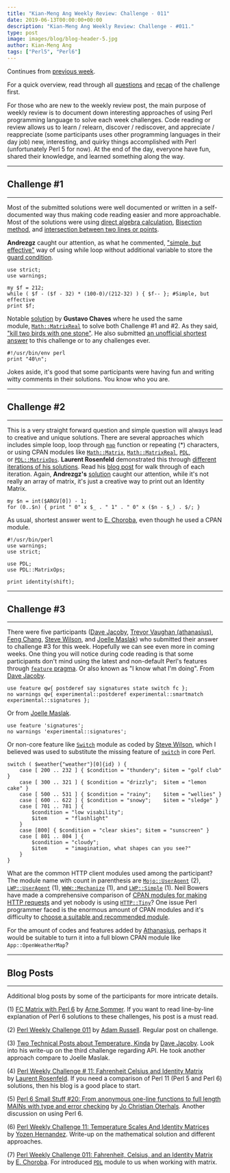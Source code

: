 ```yaml
---
title: "Kian-Meng Ang Weekly Review: Challenge - 011"
date: 2019-06-13T00:00:00+00:00
description: "Kian-Meng Ang Weekly Review: Challenge - #011."
type: post
image: images/blog/blog-header-5.jpg
author: Kian-Meng Ang
tags: ["Perl5", "Perl6"]
---
```


Continues from [previous week](/blog/review-challenge-011).

For a quick overview, read through all [questions](/blog/perl-weekly-challenge-011/) and [recap](/blog/recap-challenge-011/) of the challenge first.

For those who are new to the weekly review post, the main purpose of weekly review is to document down interesting approaches of using Perl programming language to solve each week challenges. Code reading or review allows us to learn / relearn, discover / rediscover, and appreciate / reappreciate (some participants uses other programming languages in their day job) new, interesting, and quirky things accomplished with Perl (unfortunately Perl 5 for now). At the end of the day, everyone have fun, shared their knowledge, and learned something along the way.

***

## Challenge #1

***
Most of the submitted solutions were well documented or written in a self-documented way thus making code reading easier and more approachable. Most of the solutions were using [direct algebra calculation](https://www.mathsisfun.com/temperature-conversion.html), [Bisection method](https://en.wikipedia.org/wiki/Bisection_method), and [intersection between two lines or points](https://www.mathopenref.com/coordintersection.html).

**Andrezgz** caught our attention, as what he commented, ["simple, but effective"](https://github.com/manwar/perlweeklychallenge-club/blob/master/challenge-011/andrezgz/perl5/ch-1.pl) way of using while loop without additional variable to store the [guard condition](https://en.wikipedia.org/wiki/Guard_(computer_science)).

    use strict;
    use warnings;

    my $f = 212;
    while ( $f - ($f - 32) * (100-0)/(212-32) ) { $f-- }; #Simple, but effective
    print $f;

Notable [solution](https://github.com/manwar/perlweeklychallenge-club/blob/master/challenge-011/gustavo-chaves/perl5/ch-1.pl) by **Gustavo Chaves** where he used the same module, [`Math::MatrixReal`](https://metacpan.org/pod/Math::MatrixReal) to solve both Challenge #1 and #2\. As they said, ["kill two birds with one stone"](https://dictionary.cambridge.org/dictionary/english/kill-two-birds-with-one-stone). He also submitted [an unofficial shortest answer](https://github.com/manwar/perlweeklychallenge-club/tree/master/challenge-011/gustavo-chaves/perl5) to this challenge or to any challenges ever.

    #!/usr/bin/env perl
    print "40\n";

Jokes aside, it's good that some participants were having fun and writing witty comments in their solutions. You know who you are.

***

## Challenge #2

***

This is a very straight forward question and simple question will always lead to creative and unique solutions. There are several approaches which includes simple loop, loop through [`map`](https://perldoc.perl.org/functions/map.html) function or repeating (*) characters, or using CPAN modules like [`Math::Matrix`](https://metacpan.org/pod/Math::Matrix), [`Math::MatrixReal`](https://metacpan.org/pod/Math::MatrixReal), [`PDL`](https://metacpan.org/pod/PDL), or [`PDL::MatrixOps`](https://metacpan.org/pod/PDL::MatrixOps). **Laurent Rosenfeld** demonstrated this through [different iterations of his solutions](https://github.com/manwar/perlweeklychallenge-club/tree/master/challenge-011/laurent-rosenfeld/perl5). Read his [blog post](http://blogs.perl.org/users/laurent_r/2019/06/perl-weekly-challenge-11-fahrenheit-celsius-and-identity-matrix.html) for walk through of each iteration. Again, **Andrezgz's** [solution](https://github.com/manwar/perlweeklychallenge-club/blob/master/challenge-011/andrezgz/perl5/ch-2.pl) caught our attention, while it's not really an array of matrix, it's just a creative way to print out an Identity Matrix.

    my $n = int($ARGV[0]) - 1;
    for (0..$n) { print " 0" x $_ . " 1" . " 0" x ($n - $_) . $/; }

As usual, shortest answer went to [E. Choroba](https://github.com/manwar/perlweeklychallenge-club/blob/master/challenge-011/e-choroba/perl5/ch-2.pl), even though he used a CPAN module.

    #!/usr/bin/perl
    use warnings;
    use strict;

    use PDL;
    use PDL::MatrixOps;

    print identity(shift);

***

## Challenge #3

***

There were five participants ([Dave Jacoby](https://github.com/manwar/perlweeklychallenge-club/blob/master/challenge-011/dave-jacoby/perl5/ch-3.pl), [Trevor Vaughan (athanasius)](https://github.com/manwar/perlweeklychallenge-club/blob/master/challenge-011/athanasius/perl5/ch-3.pl), [Feng Chang](https://github.com/manwar/perlweeklychallenge-club/blob/master/challenge-011/feng-chang/perl5/ch-3.pl), [Steve Wilson](https://github.com/manwar/perlweeklychallenge-club/blob/master/challenge-011/steven-wilson/perl5/ch-3.pl), and [Joelle Maslak](https://github.com/manwar/perlweeklychallenge-club/blob/master/challenge-011/joelle-maslak/perl5/ch-3.pl)) who submitted their answer to challenge #3 for this week. Hopefully we can see even more in coming weeks. One thing you will notice during code reading is that some participants don't mind using the latest and non-default Perl's features through [`feature` pragma](https://perldoc.perl.org/feature.html). Or also known as "I know what I'm doing". From [Dave Jacoby](https://github.com/manwar/perlweeklychallenge-club/blob/master/challenge-011/dave-jacoby/perl5/ch-3.pl).

    use feature qw{ postderef say signatures state switch fc };
    no warnings qw{ experimental::postderef experimental::smartmatch experimental::signatures };

Or from [Joelle Maslak](https://github.com/manwar/perlweeklychallenge-club/blob/master/challenge-011/joelle-maslak/perl5/ch-3.pl).

    use feature 'signatures';
    no warnings 'experimental::signatures';

Or non-core feature like [`Switch`](https://metacpan.org/pod/Switch) module as coded by [Steve Wilson](https://github.com/manwar/perlweeklychallenge-club/blob/master/challenge-011/steven-wilson/perl5/ch-3.pl), which I believed was used to substitute the missing feature of [`switch`](https://perldoc.perl.org/perlsyn.html#Switch-Statements) in core Perl.

    switch ( $weather{"weather"}[0]{id} ) {
        case [ 200 .. 232 ] { $condition = "thundery"; $item = "golf club" }
        case [ 300 .. 321 ] { $condition = "drizzly";  $item = "lemon cake" }
        case [ 500 .. 531 ] { $condition = "rainy";    $item = "wellies" }
        case [ 600 .. 622 ] { $condition = "snowy";    $item = "sledge" }
        case [ 701 .. 781 ] {
            $condition = "low visability";
            $item      = "flashlight"
        }
        case [800] { $condition = "clear skies"; $item = "sunscreen" }
        case [ 801 .. 804 ] {
            $condition = "cloudy";
            $item      = "imagination, what shapes can you see?"
        }
    }

What are the common HTTP client modules used among the participant? The module name with count in parenthesis are [`Mojo::UserAgent`](https://metacpan.org/pod/Mojo::UserAgent) (2), [`LWP::UserAgent`](https://metacpan.org/pod/LWP::UserAgent) (1), [`WWW::Mechanize`](https://metacpan.org/pod/WWW::Mechanize) (1), and [`LWP::Simple`](https://metacpan.org/pod/LWP::Simple) (1). Neil Bowers have made a comprehensive comparison of [CPAN modules for making HTTP requests](http://neilb.org/reviews/http-requesters.html) and yet nobody is using [`HTTP::Tiny`](https://metacpan.org/pod/HTTP::Tiny)? One issue Perl programmer faced is the enormous amount of CPAN modules and it's difficulty to [choose a suitable and recommended module](http://blog.kablamo.org/2018/03/10/recommended-modules/).

For the amount of codes and features added by [Athanasius](https://github.com/manwar/perlweeklychallenge-club/blob/master/challenge-011/athanasius/perl5/ch-3.pl), perhaps it would be suitable to turn it into a full blown CPAN module like `App::OpenWeatherMap`?

***

## Blog Posts

***
Additional blog posts by some of the participants for more intricate details.

(1) [FC Matrix with Perl 6](https://perl6.eu/fc-matrix.html) by [Arne Sommer](https://bbop.org/). If you want to read line-by-line explanation of Perl 6 solutions to these challenges, his post is a must read.

(2) [Perl Weekly Challenge 011](https://adamcrussell.livejournal.com/3900.html) by [Adam Russell](https://adamcrussell.livejournal.com/). Regular post on challenge.

(3) [Two Technical Posts about Temperature, Kinda](https://jacoby.github.io//2019/06/04/two-technical-posts-about-temperature-kinda.html) by [Dave Jacoby](https://jacoby.github.io/about/). Look into his write-up on the third challenge regarding API. He took another approach compare to Joelle Maslak.

(4) [Perl Weekly Challenge # 11: Fahrenheit Celsius and Identity Matrix](http://blogs.perl.org/users/laurent_r/2019/06/perl-weekly-challenge-11-fahrenheit-celsius-and-identity-matrix.html) by [Laurent Rosenfeld](https://laurent-rosenfeld.developpez.com/). If you need a comparison of Perl 11 (Perl 5 and Perl 6) solutions, then his blog is a good place to start.

(5) [Perl 6 Small Stuff #20: From anonymous one-line functions to full length MAINs with type and error checking](https://medium.com/@jcoterhals/perl-6-small-stuff-20-from-anonymous-one-line-functions-to-full-length-mains-with-type-and-error-3d3a69faabda) by [Jo Christian Oterhals](https://medium.com/@jcoterhals). Another discussion on using Perl 6.

(6) [Perl Weekly Challenge 11: Temperature Scales And Identity Matrices](https://yzhernand.github.io/posts/perl-weekly-challenge-11/) by [Yozen Hernandez](https://yzhernand.github.io/). Write-up on the mathematical solution and different approaches.

(7) [Perl Weekly Challenge 011: Fahrenheit, Celsius, and an Identity Matrix](http://blogs.perl.org/users/e_choroba/2019/06/perl-weekly-challenge-011-fahrenheit-celsius-and-an-identity-matrix.html) by [E. Choroba](https://www.perlmonks.org/?node_id=832495). For introduced [`PDL`](https://metacpan.org/pod/PDL) module to us when working with matrix.
